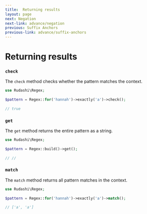 ```yaml
---
title:  Returning results
layout: page
next: Negation
next-link: advance/negation
previous: Suffix Anchors
previous-link: advance/suffix-anchors
---
```


# Returning results

### `check`

The `check` method checks whether the pattern matches the context.

```php
use Rudashi\Regex;
 
$pattern = Regex::for('hannah')->exactly('a')->check();
 
// true
```

### `get`

The `get` method returns the entire pattern as a string.

```php
use Rudashi\Regex;
 
$pattern = Regex::build()->get();
 
// //
```

### `match`

The `match` method returns all pattern matches in the context.

```php
use Rudashi\Regex;
 
$pattern = Regex::for('hannah')->exactly('a')->match();
 
// ['a', 'a']
```
